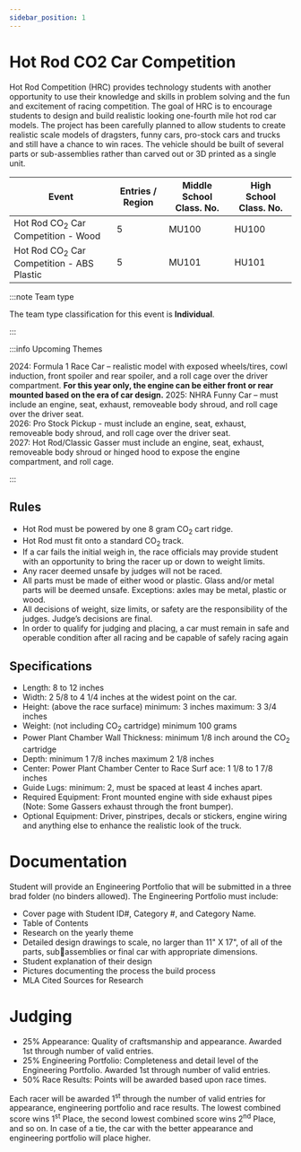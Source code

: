 ```yaml
---
sidebar_position: 1
---
```


# Hot Rod CO2 Car Competition

Hot Rod Competition (HRC) provides technology students with another opportunity to use their knowledge and skills in problem solving and the fun and excitement of racing competition. The goal of HRC is to encourage students to design and build realistic looking one-fourth mile hot rod car models. The project has been carefully planned to allow students to create realistic scale models of dragsters, funny cars, pro-stock cars and trucks and still have a chance to win races. The vehicle should be built of several parts or sub-assemblies rather than carved out or 3D printed as a single unit.

| Event                                                | Entries / Region | Middle School Class. No. | High School Class. No. |
| ---------------------------------------------------- | ---------------- | ------------------------ | ---------------------- |
| Hot Rod CO<sub>2</sub> Car Competition - Wood        | 5                | MU100                    | HU100                  |
| Hot Rod CO<sub>2</sub> Car Competition - ABS Plastic | 5                | MU101                    | HU101                  |

:::note Team type

The team type classification for this event is **Individual**.

:::

:::info Upcoming Themes

2024: Formula 1 Race Car – realistic model with exposed wheels/tires, cowl induction, front spoiler and rear spoiler, and a roll cage over the driver compartment. **For this year only, the engine can be either front or rear mounted based on the era of car design.**
2025: NHRA Funny Car – must include an engine, seat, exhaust, removeable body shroud, and roll cage over the driver seat.  
2026: Pro Stock Pickup - must include an engine, seat, exhaust, removeable body shroud, and roll cage over the driver seat.  
2027: Hot Rod/Classic Gasser must include an engine, seat, exhaust, removeable body shroud or hinged hood to expose the engine compartment, and roll cage.

:::

## Rules

- Hot Rod must be powered by one 8 gram CO<sub>2</sub> cart ridge.
- Hot Rod must fit onto a standard CO<sub>2</sub> track.
- If a car fails the initial weigh in, the race officials may provide student with an opportunity to bring the racer up or down to weight limits.
- Any racer deemed unsafe by judges will not be raced.
- All parts must be made of either wood or plastic. Glass and/or metal parts will be deemed unsafe. Exceptions: axles may be metal, plastic or wood.
- All decisions of weight, size limits, or safety are the responsibility of the judges. Judge’s decisions are final.
- In order to qualify for judging and placing, a car must remain in safe and operable condition after all racing and be capable of safely racing again

## Specifications

- Length: 8 to 12 inches
- Width: 2 5/8 to 4 1/4 inches at the widest point on the car.
- Height: (above the race surface) minimum: 3 inches maximum: 3 3/4 inches
- Weight: (not including CO<sub>2</sub> cartridge) minimum 100 grams
- Power Plant Chamber Wall Thickness: minimum 1/8 inch around the CO<sub>2</sub> cartridge
- Depth: minimum 1 7/8 inches maximum 2 1/8 inches
- Center: Power Plant Chamber Center to Race Surf ace: 1 1/8 to 1 7/8 inches
- Guide Lugs: minimum: 2, must be spaced at least 4 inches apart.
- Required Equipment: Front mounted engine with side exhaust pipes (Note: Some Gassers exhaust through the front bumper).
- Optional Equipment: Driver, pinstripes, decals or stickers, engine wiring and anything else to enhance the realistic look of the truck.

# Documentation

Student will provide an Engineering Portfolio that will be submitted in a three brad folder (no binders allowed). The Engineering Portfolio must include:

- Cover page with Student ID#, Category #, and Category Name.
- Table of Contents
- Research on the yearly theme
- Detailed design drawings to scale, no larger than 11" X 17", of all of the parts, subassemblies or final car with appropriate dimensions.
- Student explanation of their design
- Pictures documenting the process the build process
- MLA Cited Sources for Research

# Judging

- 25% Appearance: Quality of craftsmanship and appearance. Awarded 1st through number of valid entries.
- 25% Engineering Portfolio: Completeness and detail level of the Engineering Portfolio.
  Awarded 1st through number of valid entries.
- 50% Race Results: Points will be awarded based upon race times.

Each racer will be awarded 1<sup>st</sup> through the number of valid entries for appearance, engineering portfolio and race results. The lowest combined score wins 1<sup>st</sup> Place, the second lowest combined score wins 2<sup>nd</sup> Place, and so on. In case of a tie, the car with the better appearance and engineering portfolio will place higher.
